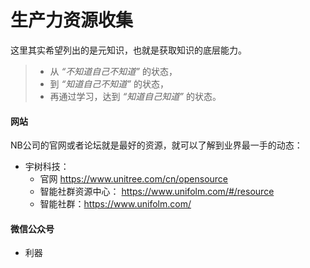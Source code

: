 # 生产力资源收集

这里其实希望列出的是元知识，也就是获取知识的底层能力。

> - 从 *“不知道自己不知道”* 的状态，
> - 到 *“知道自己不知道”* 的状态，
> - 再通过学习，达到 *“知道自己知道”* 的状态。

#### 网站
NB公司的官网或者论坛就是最好的资源，就可以了解到业界最一手的动态：
- 宇树科技： 
    - 官网 https://www.unitree.com/cn/opensource
    - 智能社群资源中心： https://www.unifolm.com/#/resource
    - 智能社群：https://www.unifolm.com/ 

#### 微信公众号
- 利器
